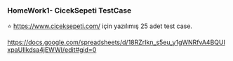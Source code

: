<h3><bold> HomeWork1- CicekSepeti TestCase</bold></h3>


:star: https://www.ciceksepeti.com/ için yazılımış 25 adet test case.

https://docs.google.com/spreadsheets/d/18RZrIkn_s5eu_y1gWNRfvA4BQUIxpaUIlkdsa4jEWWI/edit#gid=0
